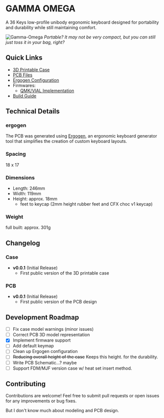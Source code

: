 # GAMMA OMEGA

A 36 Keys low-profile unibody ergonomic keyboard designed for portability and durability while still maintaining comfort.

![Gamma-Omega](images/gamma_4.jpg)
*Portable? It may not be very compact, but you can still just toss it in your bag, right?*

## Quick Links

- [3D Printable Case](cases/)
- [PCB Files](pcb/)
- [Ergogen Configuration](ergogen/)
- Firmwares:
  - [QMK/VIAL Implementation](firmwares/QMK/gamma_omega/)
- [Build Guide](BUILD_GUIDE.md)

## Technical Details

### ergogen
The PCB was generated using [Ergogen](https://github.com/ergogen/ergogen), an ergonomic keyboard generator tool that simplifies the creation of custom keyboard layouts.

### Spacing

18 x 17

### Dimensions

 - Length: 246mm
 -  Width: 119mm
 - Height: approx. 18mm 
   - feet to keycap (2mm height rubber feet and CFX choc v1 keycap)

### Weight

full built: approx. 301g

## Changelog

### Case
- **v0.0.1** (Initial Release)
  - First public version of the 3D printable case

### PCB
- **v0.0.1** (Initial Release)
  - First public version of the PCB design

## Development Roadmap

- [ ] Fix case model warnings (minor issues)
- [ ] Correct PCB 3D model representation
- [x] Implement firmware support
- [ ] Add default keymap
- [ ] Clean up Ergogen configuration
- [ ] ~~Reducing overall height of the case~~ Keeps this height. for the durability.
- [ ] Write PCB Schematic...? maybe
- [ ] Support FDM/MJF version case w/ heat set insert method.

## Contributing

Contributions are welcome! Feel free to submit pull requests or open issues for any improvements or bug fixes.

But I don't know much about modeling and PCB design.
